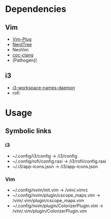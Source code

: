 # Dependencies

## Vim

* [Vim-Plug](https://fanwangecon.github.io/Tex4Econ/nontex/install/linux/fn_vim.html)
* [NerdTree](https://github.com/preservim/nerdtree)
* NeoVim
* [coc-clang](https://github.com/clangd/coc-clangd)
* [Pathogen](

## i3

* [i3-workspace-names-daemon](https://github.com/cboddy/i3-workspace-names-daemon)
* rofi

# Usage

## Symbolic links

### i3
* ~/.config/i3/config                         -> <dotfiles>/i3/config
* ~/.config/rofi/config.rasi                  -> <dotfiles>/i3/rofi/config.rasi
* ~/.i3/app-icons.json                        -> <dotfiles>/i3/app-icons.json

### Vim
* ~/.config/nvim/init.vim                     -> <dotfiles>/vim/.vimrc
* ~/.config/nvim/plugin/cscope\_maps.vim      -> <dotfiles>/vim/.vim/plugin/cscope\_maps.vim
* ~/.config/nvim/plugin/ColorizerPlugin.vim   -> <dotfiles>/vim/.vim/plugin/ColorizerPlugin.vim
